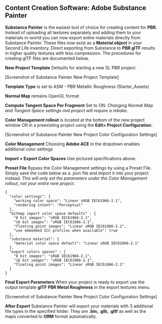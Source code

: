 ## Content Creation Software: Adobe Substance Painter ##

**Substance Painter** is the easiest tool of choice for creating content for **PBR.**
Instead of uploading all textures separately and adding them to your materials in-world you can now export entire materials directly from Substance Painter. These files now exist as a **Material object** in your Second Life inventory. Direct exporting from Substance to **PBR glTF** results in higher quality textures with less compression. The procedures for creating glTF files are documented below.


**New Project Template** Defaults for starting a new SL PBR project:

[Screenshot of Substance Painter New Project Template]

**Template Type** is set to ASM - PBR Metallic Roughness (Starter_Assets)

**Normal Map** remains OpenGL format

**Compute Tangent Space Per Fragment** Set to ON. *Changing Normal Map and Tangent Space settings mid project will require a rebake.*

**Color Management rollout** is located at the bottom of the new project window OR in a preexisting project using the **Edit> Project Configuration.**

[Screenshot of Substance Painter New Project Color Configuration Settings]


**Color Management** Choosing **Adobe ACE** in the dropdown enables additional color settings

**Import + Export Color Spaces** Use pictured specifications above. 

**Preset File** Bypass the Color Management settings by using a Preset File. Simply save the code below as a .json file and import it into your project instead. *This will only set the parameters under the Color Management rollout, not your entire new project.*

```
{ 
  "color settings": { 
    "working color space": "Linear sRGB IEC61966-2.1", 
    "rendering intent": "Perceptual" 
  }, 
  "bitmap import color space defaults" : { 
    "8 bit images": "sRGB IEC61966-2.1", 
    "16 bit images": "sRGB IEC61966-2.1", 
    "floating point images": "Linear sRGB IEC61966-2.1", 
    "use embedded ICC profiles when available": true 
  }, 
  "substance material": { 
    "material color space default": "Linear sRGB IEC61966-2.1" 
  }, 
  "export colors spaces" : { 
    "8 bit images": "sRGB IEC61966-2.1", 
    "16 bit images": "sRGB IEC61966-2.1", 
    "floating point images": "Linear sRGB IEC61966-2.1" 
  } 
} 

```

**Final Export Parameters** When your project is ready to export use the output template **glTF PBR Metal Roughness** in the export textures menu.

[Screenshot of Substance Painter New Project Color Configuration Settings]

**After Export** Substance Painter will export your materials with 3 additional file types in the specified folder. They are **.bin, .glb, .gltf** as well as the maps converted to **ORM** format automatically. 

